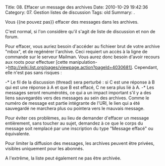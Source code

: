 Title: 08. Effacer un message des archives 
Date: 2010-10-29 19:42:36
Category: 07. Gestion listes de discussion
Tags: old
Summary:  . 

Vous {{ne pouvez pas}} effacer des messages dans les archives.

C'est normal, si l'on considère qu'il s'agit de liste de discussion et non de forum. 

Pour effacer, vous auriez besoin d'accéder au fichieer brut de votre archive "mbox", et de regénérer l'archive. Ceci requiert un accès à la ligne de commande sur le serveur Mailman.
Vous aurez donc besoin d'avoir recours aux roots pour effectuer [cette manipulation->http://wiki.list.org/pages/viewpage.action?pageId=4030681].
Cependant, elle n'est pas sans risques :

-* Le fil de la discussion (thread) sera perturbé : si C est une réponse à B qui est une réponse à A et que B est effacé, C ne sera plus lié à A.
-* Les messages seront renumérotés, ce qui a un impact important s'il y a des liens sauvegardés vers des messages au sein des archives. Comme le numéro de message est partie intégrante de l'URI, le lien qui a été sauvegardé ne marchera plus ou pointera vers le mauvais message.

Pour éviter ces problèmes, au lieu de demander d'effacer un message entièrement, sans toucher au sujet, demandez à ce que le corps du message soit remplacé par une inscription du type "Message effacé" ou équivalente.


Pour limiter la diffusion des messages, les archives peuvent être privées, visibles uniquement pour les abonnés.

A l'extrême, la liste peut également ne pas être archivée.
